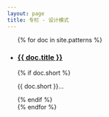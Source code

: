 ```yaml
---
layout: page
title: 专栏 - 设计模式
---
```


<ul class="documents cardstyle">
{% for doc in site.patterns %}
  <li class="documents__item">
    <div class="document">
      <h3>
        <a href="{{ doc.url }}" target="_blank">
          {{ doc.title }}
        </a>
      </h3>
      {% if doc.short %}
      <p class="Aspergit">{{ doc.short }}...</p>
      {% endif %}
    </div>
  </li>
{% endfor %}
</ul>

